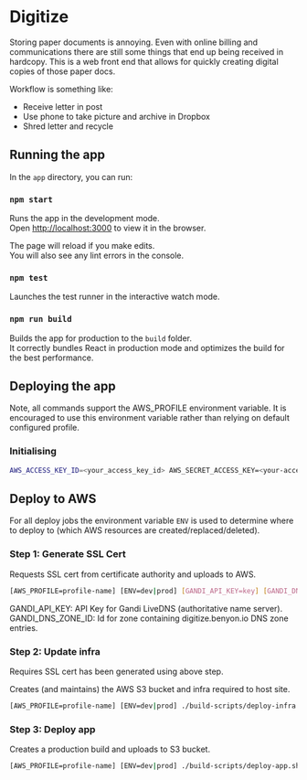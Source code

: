 # Digitize

Storing paper documents is annoying. Even with online billing and communications there are still some things that end up being received in hardcopy. This is a web front end that allows for quickly creating digital copies of those paper docs.

Workflow is something like:

* Receive letter in post
* Use phone to take picture and archive in Dropbox
* Shred letter and recycle

## Running the app

In the `app` directory, you can run:

### `npm start`

Runs the app in the development mode.<br>
Open [http://localhost:3000](http://localhost:3000) to view it in the browser.

The page will reload if you make edits.<br>
You will also see any lint errors in the console.

### `npm test`

Launches the test runner in the interactive watch mode.

### `npm run build`

Builds the app for production to the `build` folder.<br>
It correctly bundles React in production mode and optimizes the build for the best performance.

## Deploying the app

Note, all commands support the AWS_PROFILE environment variable. It is encouraged to use this environment variable rather than relying on default configured profile.

### Initialising

```bash
AWS_ACCESS_KEY_ID=<your_access_key_id> AWS_SECRET_ACCESS_KEY=<your-access-key> terraform init
```

## Deploy to AWS

For all deploy jobs the environment variable `ENV` is used to determine where to deploy to (which AWS resources are created/replaced/deleted).

### Step 1: Generate SSL Cert

Requests SSL cert from certificate authority and uploads to AWS.

```bash
[AWS_PROFILE=profile-name] [ENV=dev|prod] [GANDI_API_KEY=key] [GANDI_DNS_ZONE_ID=id] ./build-scripts/generate-ssl-cert.sh
```

GANDI\_API\_KEY: API Key for Gandi LiveDNS (authoritative name server).
GANDI\_DNS\_ZONE\_ID: Id for zone containing digitize.benyon.io DNS zone entries.

### Step 2: Update infra

Requires SSL cert has been generated using above step.

Creates (and maintains) the AWS S3 bucket and infra required to host site.

```bash
[AWS_PROFILE=profile-name] [ENV=dev|prod] ./build-scripts/deploy-infra.sh
```

### Step 3: Deploy app

Creates a production build and uploads to S3 bucket.

```bash
[AWS_PROFILE=profile-name] [ENV=dev|prod] ./build-scripts/deploy-app.sh
```